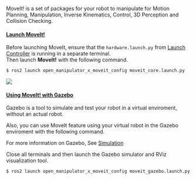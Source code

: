 MoveIt! is a set of packages for your robot to manipulate for Motion Planning, Manipulation, Inverse Kinematics, Control, 3D Perception and Collision Checking. 

#### [Launch MoveIt!](#launch-moveit) 

Before launching MoveIt, ensure that the `hardware.launch.py` from [Launch Controller](/docs/en/platform/openmanipulator_x/ros_controller_package/#launch-controller) is running in a separate terminal.  
Then launch **MoveIt!** with the following command.  
```bash
$ ros2 launch open_manipulator_x_moveit_config moveit_core.launch.py
```
  ![](/assets/images/platform/openmanipulator_x/moveit_launch.png)  

#### [Using MoveIt! with Gazebo](#using-moveit-with-gazebo)
Gazebo is a tool to simulate and test your robot in a virtual enviroment, without an actual robot.  

Also, you can use MoveIt feature using your virtual robot in the Gazebo enviroment with the following command.

For more information on Gazebo, See [Simulation](/docs/en/platform/openmanipulator_x/ros_simulation/)

Close all terminals and then launch the Gazebo simulator and RViz visualization tool.
```bash
$ ros2 launch open_manipulator_x_moveit_config moveit_gazebo.launch.py
```
